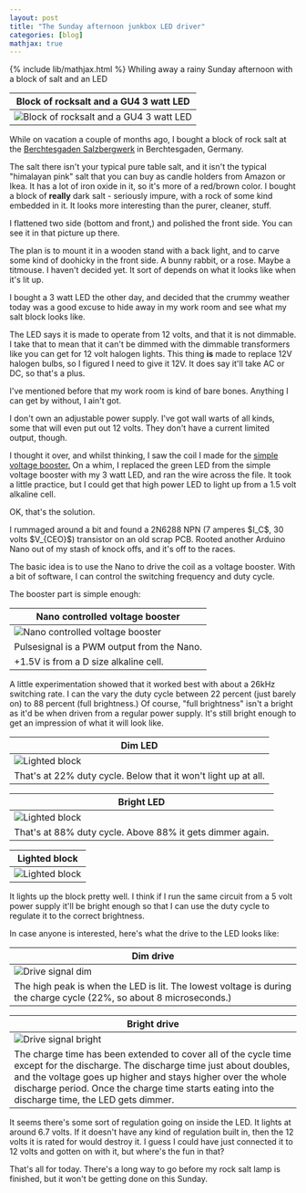 ```yaml
---
layout: post
title: "The Sunday afternoon junkbox LED driver"
categories: [blog]
mathjax: true
---
```

{% include lib/mathjax.html %}
Whiling away a rainy Sunday afternoon with a block of salt and an LED

|Block of rocksalt and a GU4 3 watt LED|
|--------------|
|![Block of rocksalt and a GU4 3 watt LED](/assets/rocksaltlamp/saltblock_led.jpg)|

While on vacation a couple of months ago, I bought a block of rock salt at the [Berchtesgaden Salzbergwerk](https://www.salzbergwerk.de/en) in Berchtesgaden, Germany.  

The salt there isn't your typical pure table salt, and it isn't the typical "himalayan pink" salt that you can buy as candle holders from Amazon or Ikea.  It has a lot of iron oxide in it, so it's more of a red/brown color.  I bought a block of **really** dark salt - seriously impure, with a rock of some kind embedded in it.  It looks more interesting than the purer, cleaner, stuff.

I flattened two side (bottom and front,) and polished the front side.  You can see it in that picture up there.

The plan is to mount it in a wooden stand with a back light, and to carve some kind of doohicky in the front side.  A bunny rabbit, or a rose.  Maybe a titmouse.  I haven't decided yet.  It sort of depends on what it looks like when it's lit up.

I bought a 3 watt LED the other day, and decided that the crummy weather today was a good excuse to hide away in my work room and see what my salt block looks like.

The LED says it is made to operate from 12 volts, and that it is not dimmable.  I take that to mean that it can't be dimmed with the dimmable transformers like you can get for 12 volt halogen lights.  This thing **is** made to replace 12V halogen bulbs, so I figured I need to give it 12V.  It does say it'll take AC or DC, so that's a plus.

I've mentioned before that my work room is kind of bare bones.  Anything I can get by without, I ain't got.

I don't own an adjustable power supply.  I've got wall warts of all kinds, some that will even put out 12 volts.  They don't have a current limited output, though.

I thought it over, and whilst thinking, I saw the coil I made for the [simple voltage booster.](voltagebooster)  On a whim, I replaced the green LED from the simple voltage booster with my 3 watt LED, and ran the wire across the file.  It took a little practice, but I could get that high power LED to light up from a 1.5 volt alkaline cell.

OK, that's the solution.

I rummaged around a bit and found a 2N6288 NPN (7 amperes \$I_C\$, 30 volts \$V_{CEO}\$) transistor on an old scrap PCB.  Rooted another Arduino Nano out of my stash of knock offs, and it's off to the races.

The basic idea is to use the Nano to drive the coil as a voltage booster.  With a bit of software, I can control the switching frequency and duty cycle.

The booster part is simple enough:

|Nano controlled voltage booster|
|--------------|
|![Nano controlled voltage booster](/assets/rocksaltlamp/circuit.jpg)|
|Pulsesignal is a PWM output from the Nano.|
|+1.5V is from a D size alkaline cell.|

A little experimentation showed that it worked best with about a 26kHz switching rate.  I can the vary the duty cycle between 22 percent (just barely on) to 88 percent (full brightness.)  Of course, "full brightness" isn't a bright as it'd be when driven from a regular power supply.  It's still bright enough to get an impression of what it will look like.

|Dim LED|
|--------------|
|![Lighted block](/assets/rocksaltlamp/dim.jpg)|
|That's at 22% duty cycle.  Below that it won't light up at all.|

|Bright LED|
|--------------|
|![Lighted block](/assets/rocksaltlamp/bright.jpg)|
|That's at 88% duty cycle.  Above 88% it gets dimmer again.|

|Lighted block|
|--------------|
|![Lighted block](/assets/rocksaltlamp/lightedblock.jpg)|

It lights up the block pretty well.  I think if I run the same circuit from a 5 volt power supply it'll be bright enough so that I can use the duty cycle to regulate it to the correct brightness.

In case anyone is interested, here's what the drive to the LED looks like:

|Dim drive|
|--------------|
|![Drive signal dim](/assets/rocksaltlamp/dim.png)|
|The high peak is when the LED is lit.  The lowest voltage is during the charge cycle (22%, so about 8 microseconds.)|

|Bright drive|
|--------------|
|![Drive signal bright](/assets/rocksaltlamp/bright.png)|
|The charge time has been extended to cover all of the cycle time except for the discharge.  The discharge time just about doubles, and the voltage goes up higher and stays higher over the whole discharge period.  Once the charge time starts eating into the discharge time, the LED gets dimmer.|

It seems there's some sort of regulation going on inside the LED.  It lights at around 6.7 volts.  If it doesn't have any kind of regulation built in, then the 12 volts it is rated for would destroy it.  I guess I could have just connected it to 12 volts and gotten on with it, but where's the fun in that?

That's all for today.  There's a long way to go before my rock salt lamp is finished, but it won't be getting done on this Sunday.

